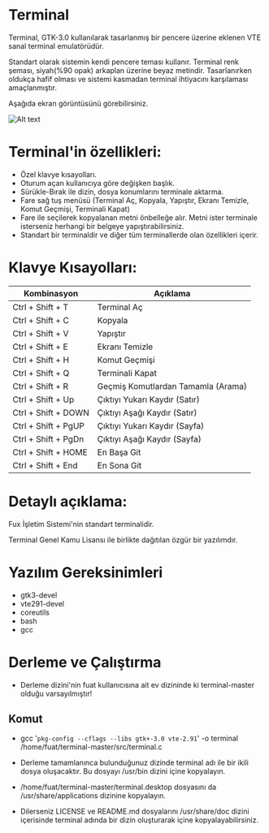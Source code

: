 # Terminal

  Terminal, GTK-3.0 kullanılarak tasarlanmış bir pencere üzerine eklenen VTE sanal terminal emulatörüdür.

  Standart olarak sistemin kendi pencere teması kullanır. Terminal renk şeması, siyah(%90 opak) arkaplan üzerine beyaz metindir. Tasarlanırken oldukça hafif olması ve sistemi kasmadan terminal ihtiyacını karşılaması amaçlanmıştır.
  
  Aşağıda ekran görüntüsünü görebilirsiniz.
  
![Alt text](https://gitlab.com/fuxproject/terminal/raw/master/terminal.png "Terminal Ekran Görüntüsü")

# Terminal'in özellikleri:

*  Özel klavye kısayolları.
*  Oturum açan kullanıcıya göre değişken başlık.
*  Sürükle-Bırak ile dizin, dosya konumlarını terminale aktarma.
*  Fare sağ tuş menüsü (Terminal Aç, Kopyala, Yapıştır, Ekranı Temizle, Komut Geçmişi, Terminali Kapat)
*  Fare ile seçilerek kopyalanan metni önbelleğe alır. Metni ister terminale isterseniz herhangi bir belgeye yapıştırabilirsiniz.
*  Standart bir terminaldir ve diğer tüm terminallerde olan özellikleri içerir.

# Klavye Kısayolları:

| Kombinasyon | Açıklama |
| --- | --- |
|  Ctrl + Shift + T | Terminal Aç |
|  Ctrl + Shift + C | Kopyala |
|  Ctrl + Shift + V | Yapıştır |
|  Ctrl + Shift + E | Ekranı Temizle |
|  Ctrl + Shift + H | Komut Geçmişi |
|  Ctrl + Shift + Q | Terminali Kapat |
|  Ctrl + Shift + R | Geçmiş Komutlardan Tamamla (Arama) |
|  Ctrl + Shift + Up | Çıktıyı Yukarı Kaydır (Satır) |
|  Ctrl + Shift + DOWN | Çıktıyı Aşağı Kaydır (Satır) |
|  Ctrl + Shift + PgUP | Çıktıyı Yukarı Kaydır (Sayfa) |
|  Ctrl + Shift + PgDn | Çıktıyı Aşağı Kaydır (Sayfa) |
|  Ctrl + Shift + HOME | En Başa Git |
|  Ctrl + Shift + End | En Sona Git |
  
# Detaylı açıklama:  

  Fux İşletim Sistemi'nin standart terminalidir.
  
  Terminal Genel Kamu Lisansı ile birlikte dağıtılan özgür bir yazılımdır.
  
 # Yazılım Gereksinimleri
 
 * gtk3-devel
 * vte291-devel
 * coreutils
 * bash
 * gcc
  
 # Derleme ve Çalıştırma
 
 * Derleme dizini'nin fuat kullanıcısına ait ev dizininde ki terminal-master olduğu varsayılmıştır!
 
 ## Komut
 
 * gcc '`pkg-config --cflags --libs gtk+-3.0 vte-2.91`' -o terminal /home/fuat/terminal-master/src/terminal.c
 
 * Derleme tamamlanınca bulunduğunuz dizinde terminal adı ile bir ikili dosya oluşacaktır. Bu dosyayı /usr/bin dizini içine kopyalayın.
 * /home/fuat/terminal-master/terminal.desktop dosyasını da /usr/share/applications dizinine kopyalayın.
 * Dilerseniz LICENSE ve README.md dosyalarını /usr/share/doc dizini içerisinde terminal adında bir dizin oluşturarak içine kopyalayabilirsiniz.

